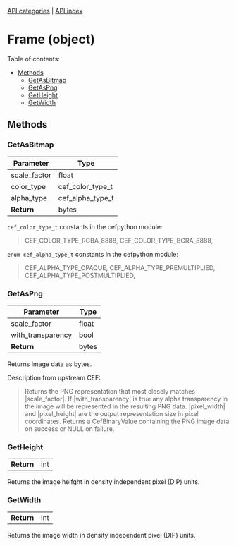[API categories](API-categories.md) | [API index](API-index.md)


# Frame (object)


Table of contents:
* [Methods](#methods)
  * [GetAsBitmap](#getasbitmap)
  * [GetAsPng](#getaspng)
  * [GetHeight](#getheight)
  * [GetWidth](#getwidth)


## Methods


### GetAsBitmap

| Parameter | Type |
| --- | --- |
| scale_factor | float |
| color_type | cef_color_type_t |
| alpha_type | cef_alpha_type_t |
| __Return__ | bytes |

`cef_color_type_t` constants in the cefpython module:
> CEF_COLOR_TYPE_RGBA_8888,
> CEF_COLOR_TYPE_BGRA_8888,

`enum cef_alpha_type_t` constants in the cefpython module:
> CEF_ALPHA_TYPE_OPAQUE,
> CEF_ALPHA_TYPE_PREMULTIPLIED,
> CEF_ALPHA_TYPE_POSTMULTIPLIED,


### GetAsPng

| Parameter | Type |
| --- | --- |
| scale_factor | float |
| with_transparency | bool |
| __Return__ | bytes |

Returns image data as bytes.

Description from upstream CEF:
> Returns the PNG representation that most closely matches |scale_factor|. If
> |with_transparency| is true any alpha transparency in the image will be
> represented in the resulting PNG data. |pixel_width| and |pixel_height| are
> the output representation size in pixel coordinates. Returns a
> CefBinaryValue containing the PNG image data on success or NULL on failure.


### GetHeight

| | |
| --- | --- |
| __Return__ | int |

Returns the image heifght in density independent pixel (DIP) units.


### GetWidth

| | |
| --- | --- |
| __Return__ | int |

Returns the image width in density independent pixel (DIP) units.

